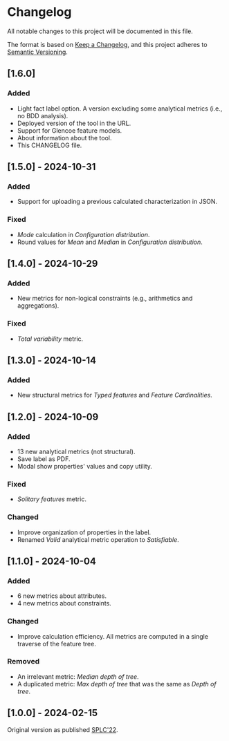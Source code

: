 # Changelog

All notable changes to this project will be documented in this file.

The format is based on [Keep a Changelog](https://keepachangelog.com/en/1.1.0/),
and this project adheres to [Semantic Versioning](https://semver.org/spec/v2.0.0.html).

## [1.6.0]

### Added

- Light fact label option. A version excluding some analytical metrics (i.e., no BDD analysis).
- Deployed version of the tool in the URL.
- Support for Glencoe feature models.
- About information about the tool.
- This CHANGELOG file.
  

## [1.5.0] - 2024-10-31

### Added

- Support for uploading a previous calculated characterization in JSON.
  
### Fixed

- _Mode_ calculation in _Configuration distribution_.
- Round values for _Mean_ and _Median_ in _Configuration distribution_.

## [1.4.0] - 2024-10-29

### Added

- New metrics for non-logical constraints (e.g., arithmetics and aggregations).

### Fixed

- _Total variability_ metric.
  

## [1.3.0] - 2024-10-14

### Added

- New structural metrics for _Typed features_ and _Feature Cardinalities_.


## [1.2.0] - 2024-10-09

### Added

- 13 new analytical metrics (not structural).
- Save label as PDF.
- Modal show properties' values and copy utility.

### Fixed

- _Solitary features_ metric.
  
### Changed

- Improve organization of properties in the label.
- Renamed _Valid_ analytical metric operation to _Satisfiable_.


## [1.1.0] - 2024-10-04

### Added

- 6 new metrics about attributes.
- 4 new metrics about constraints.

### Changed

- Improve calculation efficiency. All metrics are computed in a single traverse of the feature tree.

### Removed

- An irrelevant metric: _Median depth of tree_.
- A duplicated metric: _Max depth of tree_ that was the same as _Depth of tree_.


## [1.0.0] - 2024-02-15

Original version as published [SPLC'22](https://dl.acm.org/doi/10.1145/3503229.3547025).